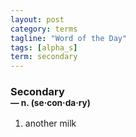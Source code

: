 ```yaml
---
layout: post
category: terms
tagline: "Word of the Day"
tags: [alpha_s]
term: secondary
---
```


<h3>Secondary<br/> <small>&mdash; n. (se<span>&middot;</span>con<span>&middot;</span>da<span>&middot;</span>ry)</small></h3>
<p><ol>
<li>another milk</li>
</ol></p>
